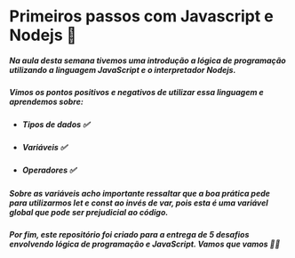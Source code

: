 
# Primeiros passos com Javascript e Nodejs :cactus:

##### Na aula desta semana tivemos uma introdução a lógica de programação utilizando a linguagem *JavaScript* e o interpretador *Nodejs*.

##### Vimos os pontos positivos e negativos de utilizar essa linguagem e aprendemos sobre:

* ##### Tipos de dados :white_check_mark:
* ##### Variáveis :white_check_mark:
* ##### Operadores :white_check_mark:

##### Sobre as *variáveis* acho importante ressaltar que a boa prática pede para utilizarmos **let** e **const** ao invés de **var**, pois esta é uma variável global que pode ser prejudicial ao código.

##### Por fim, este repositório foi criado para a entrega de 5 desafios envolvendo lógica de programação e JavaScript. Vamos que vamos :muscle::muscle:
